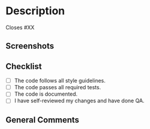 # Description
<!-- Please include a summary of the change(s) and the relevant issue number if applicable.
Answer: What did you do? How does it work? If this was a bug fix, what was the bug? -->

<!-- Replace `XX` with the concerning issue number. -->
Closes #XX

## Screenshots
<!-- Include any relevant screenshots or gifs to all frontend changes when applicable. -->

## Checklist

- [ ] The code follows all style guidelines. <!-- Is the code clean and formatted correctly? -->
- [ ] The code passes all required tests. <!-- Did you test the code in the local environment? -->
- [ ] The code is documented. <!-- As needed, did you add this function to the help page? -->
- [ ] I have self-reviewed my changes and have done QA. <!-- Is the code working and high-quality? -->

## General Comments
<!-- Optional - Add anything else you would like to add to the Pull Request -->
